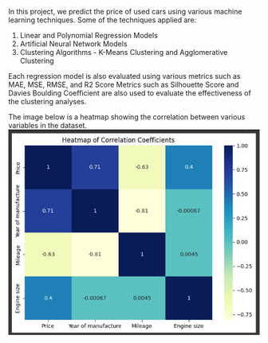 In this project, we predict the price of used cars using various machine learning techniques.
Some of the techniques applied are:

1. Linear and Polynomial Regression Models
2. Artificial Neural Network Models
3. Clustering Algorithms - K-Means Clustering and Agglomerative Clustering

Each regression model is also evaluated using various metrics such as MAE, MSE, RMSE, and R2 Score
Metrics such as Silhouette Score and Davies Boulding Coefficient are also used to evaluate the effectiveness of the clustering analyses.

The image below is a heatmap showing the correlation between various variables in the dataset.
![alt text](image.png)

